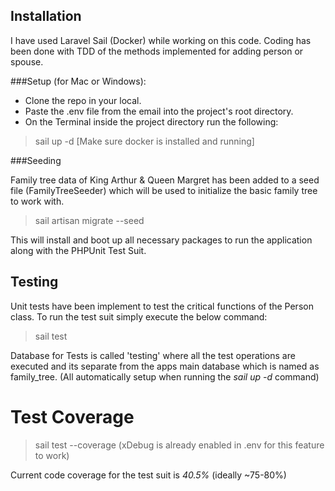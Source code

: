 
## Installation

I have used Laravel Sail (Docker) while working on this code. Coding has been done with TDD of the methods implemented for adding person or spouse. 

###Setup (for Mac or Windows):

- Clone the repo in your local.
- Paste the .env file from the email into the project's root directory.
- On the Terminal inside the project directory run the following: 
> sail up -d  [Make sure docker is installed and running]

###Seeding

Family tree data of King Arthur & Queen Margret has been added to a seed file (FamilyTreeSeeder) which will be used to initialize the basic family tree to work with.

> sail artisan migrate --seed


This will install and boot up all necessary packages to run the application along with the PHPUnit Test Suit.

## Testing

Unit tests have been implement to test the critical functions of the Person class. To run the test suit simply execute the below command:

> sail test

Database for Tests is called 'testing' where all the test operations are executed and its separate from the apps main database which is named as family_tree. (All automatically setup when running the *sail up -d* command)

# Test Coverage
> sail test --coverage  (xDebug is already enabled in .env for this feature to work)

Current code coverage for the test suit is *40.5%* (ideally ~75-80%)